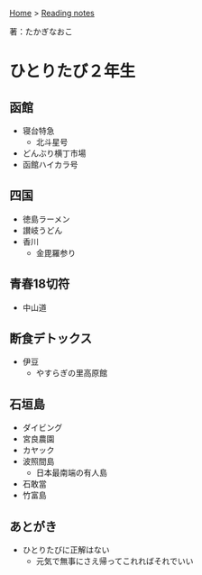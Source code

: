 <style>section h1 { color: #069; }</style>

[Home](/) > [Reading notes](/reading_notes/)

著：たかぎなおこ

ひとりたび２年生
===

## 函館
* 寝台特急
    * 北斗星号
* どんぶり横丁市場
* 函館ハイカラ号

## 四国
* 徳島ラーメン
* 讃岐うどん
* 香川
    * 金毘羅参り

## 青春18切符
* 中山道

## 断食デトックス
* 伊豆
    * やすらぎの里高原館

## 石垣島
* ダイビング
* 宮良農園
* カヤック
* 波照間島
    * 日本最南端の有人島
* 石敢當
* 竹富島

## あとがき
* ひとりたびに正解はない
    * 元気で無事にさえ帰ってこれればそれでいい
